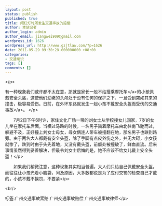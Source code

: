 ```yaml
---
layout: post
status: publish
published: true
title: 闯红灯时所发生交通事故的赔偿
author: 本站记者
author_login: admin
author_email: jiangwei909@gmail.com
wordpress_id: 1626
wordpress_url: http://www.gzjtlaw.com/?p=1626
date: 2011-05-29 09:30:28.000000000 +08:00
categories:
- 交通常识
tags: []
comments: []
---
```

<p><p><p><&#47;p><br><p>有一种现象我们或许都不太在意，那就是家长一般不给搭乘<a>摩托车<&#47;a>的小孩佩戴安全头盔，这使他们幼嫩的头颅处于没有任何的保护之下，一旦受到突如其来的撞击，极容易受伤。日前，在外环东路就发生一起小孩不戴安全头盔而受伤的<a>交通事故<&#47;a>。 <&#47;p><br><p>　　7月2日下午6时许，家住文化广场一带的刘女士从学校接女儿回家，7岁的女儿坐在摩托车后面，当横过马路的时候，一名男子骑着摩托车由北往南飞驰而过，躲避不及，正好撞上刘女士母女，母女俩连人带车被撞翻在地，那名男子也跌到路旁。由于两名大人都戴有安全头盔，除了手脚有点皮外伤之外，并无大碍，小女孩就惨了，跌到时由于头先着地，又没有戴头盔，前额处被撞破了，鲜血直流。后来事情虽然得到妥善解决，但最令刘女士后悔的是，她不应该不给女儿戴上安全头盔！<&#47;p><br><p>　　如果我们稍微注意，这种现象其实相当普遍，大人们只给自己佩戴安全头盔，而往往让小孩光着小脑袋，问及原因，大多数都说是为了应付交警的检查自己才戴的，小孩不戴不挨罚，不要紧<&#47;p><br&#47;><p>标签:广州交通事故索赔 广州交通事故赔偿 广州交通事故律师<&#47;p>
